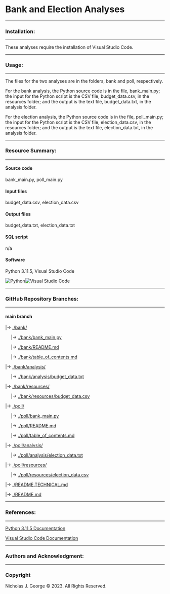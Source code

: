 # **Bank and Election Analyses**

----

### **Installation:**

----

These analyses require the installation of Visual Studio Code.

----

### **Usage:**

----

The files for the two analyses are in the folders, bank and poll, respectively.  

For the bank analysis, the Python source code is in the file, bank_main.py; the input for the Python script is the CSV file, budget_data.csv, in the resources folder; and the output is the text file, budget_data.txt, in the analysis folder.

For the election analysis, the Python source code is in the file, poll_main.py; the input for the Python script is the CSV file, election_data.csv, in the resources folder; and the output is the text file, election_data.txt, in the analysis folder.

----

### **Resource Summary:**

----

#### **Source code**

bank_main.py, poll_main.py

#### **Input files**

budget_data.csv, election_data.csv

#### **Output files**

budget_data.txt, election_data.txt

#### **SQL script**

n/a

#### **Software**

Python 3.11.5, Visual Studio Code

![Python](https://img.shields.io/badge/python-3670A0?style=for-the-badge&logo=python&logoColor=ffdd54)![Visual Studio Code](https://img.shields.io/badge/Visual%20Studio%20Code-0078d7.svg?style=for-the-badge&logo=visual-studio-code&logoColor=white)

----

### **GitHub Repository Branches:**

----

#### main branch 

|&rarr; [./bank/](./bank/)

  &emsp; |&rarr; [./bank/bank_main.py](./bank/bank_main.py)

  &emsp; |&rarr; [./bank/README.md](./bank/README.md)

  &emsp; |&rarr; [./bank/table_of_contents.md](./bank/table_of_contents.md)
  
|&rarr; [./bank/analysis/](./bank/analysis/)

  &emsp; |&rarr; [./bank/analysis/budget_data.txt](./bank/analysis/budget_data.txt)

|&rarr; [./bank/resources/](./bank/resources/)

  &emsp; |&rarr; [./bank/resources/budget_data.csv](./bank/resources/budget_data.csv)

|&rarr; [./poll/](./poll/)

  &emsp; |&rarr; [./poll/bank_main.py](./poll/bank_main.py)

  &emsp; |&rarr; [./poll/README.md](./poll/README.md)

  &emsp; |&rarr; [./poll/table_of_contents.md](./poll/table_of_contents.md)

|&rarr; [./poll/analysis/](./poll/analysis/)

  &emsp; |&rarr; [./poll/analysis/election_data.txt](./poll/analysis/election_data.txt)

|&rarr; [./poll/resources/](./poll/resources/)

  &emsp; |&rarr; [./poll/resources/election_data.csv](./poll/resources/election_data.csv)

|&rarr; [./README.TECHNICAL.md](./README.TECHNICAL.md)

|&rarr; [./README.md](./README.md)

----

### **References:**

----

[Python 3.11.5 Documentation](https://docs.python.org/3/)

[Visual Studio Code Documentation](https://code.visualstudio.com/docs)

----

### **Authors and Acknowledgment:**

----

### Copyright

Nicholas J. George © 2023. All Rights Reserved.
